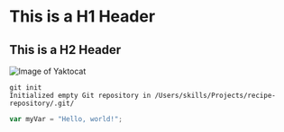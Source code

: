 # This is a H1 Header
## This is a H2 Header
![Image of Yaktocat](https://octodex.github.com/images/yaktocat.png)
```
git init
Initialized empty Git repository in /Users/skills/Projects/recipe-repository/.git/
```
``` javascript
var myVar = "Hello, world!";
```
